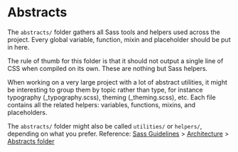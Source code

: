# Abstracts

The `abstracts/` folder gathers all Sass tools and helpers used across the project. Every global variable, function, mixin and placeholder should be put in here.

The rule of thumb for this folder is that it should not output a single line of CSS when compiled on its own. These are nothing but Sass helpers.

When working on a very large project with a lot of abstract utilities, it might be interesting to group them by topic rather than type, for instance typography (_typography.scss), 
theming (_theming.scss), etc. Each file contains all the related helpers: variables, functions, mixins, and placeholders.

The `abstracts/` folder might also be called `utilities/` or `helpers/`, depending on what you prefer.
Reference: [Sass Guidelines](https://sass-guidelin.es/) > [Architecture](https://sass-guidelin.es/#architecture) > [Abstracts folder](https://sass-guidelin.es/#abstracts-folder)
